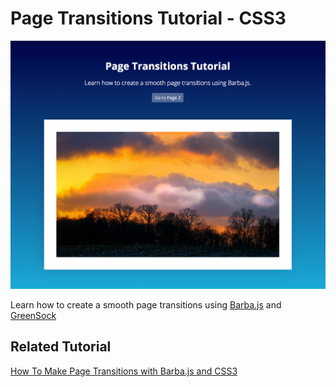 # Page Transitions Tutorial - CSS3

![img_01-html-page](/img/img_page-transitions-tutorial.jpg)

Learn how to create a smooth page transitions using [Barba.js](https://barba.js.org/) and [GreenSock](http://www.greensock.com/?ref=15167)

## Related Tutorial
[How To Make Page Transitions with Barba.js and CSS3](https://ihatetomatoes.net/how-to-make-page-transitions-in-html/)
